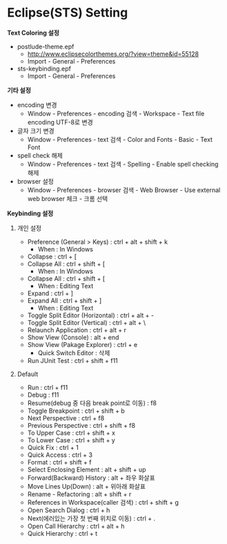 # Eclipse(STS) Setting

**Text Coloring 설정**
* postlude-theme.epf
    * http://www.eclipsecolorthemes.org/?view=theme&id=55128
    * Import - General - Preferences
* sts-keybinding.epf
    * Import - General - Preferences

**기타 설정**
* encoding 변경
    * Window - Preferences - encoding 검색 - Workspace - Text file encoding UTF-8로 변경
* 글자 크기 변경
    * Window - Preferences - text 검색 - Color and Fonts - Basic - Text Font
* spell check 해제
    * Window - Preferences - text 검색 - Spelling - Enable spell checking 해제
* browser 설정
    * Window - Preferences - browser 검색 - Web Browser - Use external web browser 체크 - 크롬 선택

**Keybinding 설정**
1. 개인 설정
    * Preference (General > Keys) : ctrl + alt + shift + k
        * When : In Windows
    * Collapse : ctrl + [
    * Collapse All : ctrl + shift + [
        * When : In Windows
    * Collapse All : ctrl + shift + [
        * When : Editing Text
    * Expand : ctrl + ]
    * Expand All : ctrl + shift + ]
        * When : Editing Text
    * Toggle Split Editor (Horizontal) : ctrl + alt + -
    * Toggle Split Editor (Vertical) : ctrl + alt + \
    * Relaunch Application : ctrl + alt + r
    * Show View (Console) : alt + end
    * Show View (Pakage Explorer) : ctrl + e
        * Quick Switch Editor : 삭제
    * Run JUnit Test : ctrl + shift + f11

2. Default
    * Run : ctrl + f11
    * Debug : f11
    * Resume(debug 중 다음 break point로 이동) : f8
    * Toggle Breakpoint : ctrl + shift + b
    * Next Perspective : ctrl + f8
    * Previous Perspective : ctrl + shift + f8
    * To Upper Case : ctrl + shift + x
    * To Lower Case : ctrl + shift + y
    * Quick Fix : ctrl + 1
    * Quick Access : ctrl + 3
    * Format : ctrl + shift + f
    * Select Enclosing Element : alt + shift + up
    * Forward(Backward) History : alt + 좌우 화살표
    * Move Lines Up(Down) : alt + 위아래 화살표
    * Rename - Refactoring : alt + shift + r
    * References in Workspace(caller 검색) : ctrl + shift + g
    * Open Search Dialog : ctrl + h
    * Next(에러있는 가장 첫 번째 위치로 이동) : ctrl + .
    * Open Call Hierarchy : ctrl + alt + h
    * Quick Hierarchy : ctrl + t
